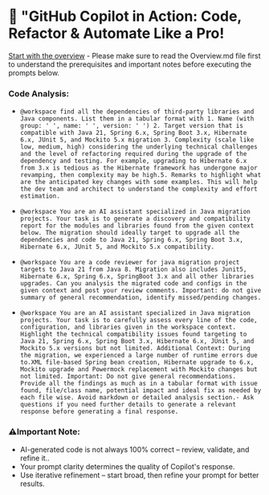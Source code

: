 # 🚀 "GitHub Copilot in Action: Code, Refactor & Automate Like a Pro!

[Start with the overview](../Overview.md) - Please make sure to read the Overview.md file first to understand the prerequisites and important notes before executing the prompts below.

### Code Analysis:
- `@workspace find all the dependencies of third-party libraries and Java components. List them in a tabular format with 1. Name (with group: ' ', name: ' ', version: ' ') 2. Target version that is compatible with Java 21, Spring 6.x, Spring Boot 3.x, Hibernate 6.x, JUnit 5, and Mockito 5.x migration 3. Complexity (scale like low, medium, high) considering the underlying technical challenges and the level of refactoring required during the upgrade of the dependency and testing. For example, upgrading to Hibernate 6.x from 3.x is tedious as the Hibernate framework has undergone major revamping, then complexity may be high.5. Remarks to highlight what are the anticipated key changes with some examples. This will help the dev team and architect to understand the complexity and effort estimation.`

- `@workspace You are an AI assistant specialized in Java migration projects. Your task is to generate a discovery and compatibility report for the modules and libraries found from the given context below. The migration should ideally target to upgrade all the dependencies and code to Java 21, Spring 6.x, Spring Boot 3.x, Hibernate 6.x, JUnit 5, and Mockito 5.x compatibility.`

- `@workspace You are a code reviewer for java migration project targets to Java 21 from Java 8. Migration also includes Junit5, Hibernate 6.x, Spring 6.x, SpringBoot 3.x and all other libraries upgrades. Can you analysis the migrated code and configs in the given context and post your review comments. Important: do not give summary of general recommendation, identify missed/pending changes.`

- `@workspace You are an AI assistant specialized in Java migration projects. Your task is to carefully assess every line of the code, configuration, and libraries given in the workspace context. Highlight the technical compatibility issues found targeting to Java 21, Spring 6.x, Spring Boot 3.x, Hibernate 6.x, JUnit 5, and Mockito 5.x versions but not limited. Additional Context: During the migration, we experienced a large number of runtime errors due to.XML file-based Spring bean creation, Hibernate upgrade to 6.x, Mockito upgrade and Powermock replacement with Mockito changes but not limited. Important: Do not give general recommendations. Provide all the findings as much as in a tabular format with issue found, file/class name, potential impact and ideal fix as needed by each file wise. Avoid markdown or detailed analysis section.- Ask questions if you need further details to generate a relevant response before generating a final response.`

### ⚠️Important Note:
- AI-generated code is not always 100% correct – review, validate, and refine it..
- Your prompt clarity determines the quality of Copilot's response.
- Use iterative refinement – start broad, then refine your prompt for better results.
